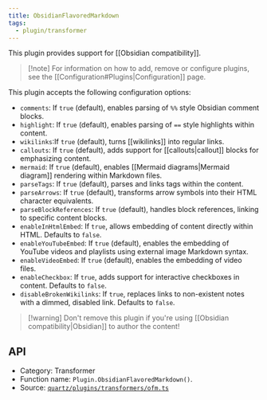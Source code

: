 ```yaml
---
title: ObsidianFlavoredMarkdown
tags:
  - plugin/transformer
---
```


This plugin provides support for [[Obsidian compatibility]].

> [!note] For information on how to add, remove or configure plugins, see the [[Configuration#Plugins|Configuration]] page.

This plugin accepts the following configuration options:

- `comments`: If `true` (default), enables parsing of `%%` style Obsidian comment blocks.
- `highlight`: If `true` (default), enables parsing of `==` style highlights within content.
- `wikilinks`:If `true` (default), turns [[wikilinks]] into regular links.
- `callouts`: If `true` (default), adds support for [[callouts|callout]] blocks for emphasizing content.
- `mermaid`: If `true` (default), enables [[Mermaid diagrams|Mermaid diagram]] rendering within Markdown files.
- `parseTags`: If `true` (default), parses and links tags within the content.
- `parseArrows`: If `true` (default), transforms arrow symbols into their HTML character equivalents.
- `parseBlockReferences`: If `true` (default), handles block references, linking to specific content blocks.
- `enableInHtmlEmbed`: If `true`, allows embedding of content directly within HTML. Defaults to `false`.
- `enableYouTubeEmbed`: If `true` (default), enables the embedding of YouTube videos and playlists using external image Markdown syntax.
- `enableVideoEmbed`: If `true` (default), enables the embedding of video files.
- `enableCheckbox`: If `true`, adds support for interactive checkboxes in content. Defaults to `false`.
- `disableBrokenWikilinks`: If `true`, replaces links to non-existent notes with a dimmed, disabled link. Defaults to `false`.

> [!warning] Don't remove this plugin if you're using [[Obsidian compatibility|Obsidian]] to author the content!

## API

- Category: Transformer
- Function name: `Plugin.ObsidianFlavoredMarkdown()`.
- Source: [`quartz/plugins/transformers/ofm.ts`](https://github.com/jackyzha0/quartz/blob/v4/quartz/plugins/transformers/ofm.ts)
